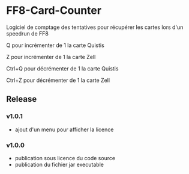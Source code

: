 # FF8-Card-Counter

Logiciel de comptage des tentatives pour récupérer les cartes lors d'un speedrun de FF8

Q pour incrémenter de 1 la carte Quistis

Z pour incrémenter de 1 la carte Zell

Ctrl+Q pour décrémenter de 1 la carte Quistis

Ctrl+Z pour décrémenter de 1 la carte Zell


## Release

### v1.0.1
* ajout d'un menu pour afficher la licence

### v1.0.0
* publication sous licence du code source
* publication du fichier jar executable
